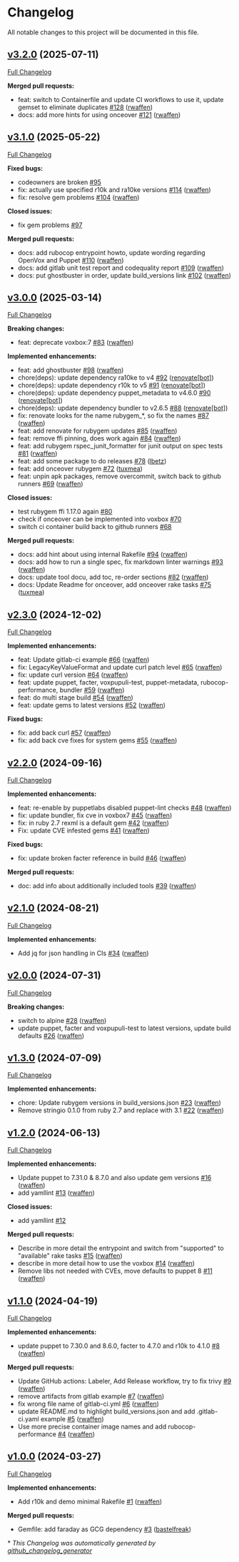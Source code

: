 # Changelog

All notable changes to this project will be documented in this file.

## [v3.2.0](https://github.com/voxpupuli/container-voxbox/tree/v3.2.0) (2025-07-11)

[Full Changelog](https://github.com/voxpupuli/container-voxbox/compare/v3.1.0...v3.2.0)

**Merged pull requests:**

- feat: switch to Containerfile and update CI workflows to use it, update gemset to eliminate duplicates [\#128](https://github.com/voxpupuli/container-voxbox/pull/128) ([rwaffen](https://github.com/rwaffen))
- docs: add more hints for using onceover [\#121](https://github.com/voxpupuli/container-voxbox/pull/121) ([rwaffen](https://github.com/rwaffen))

## [v3.1.0](https://github.com/voxpupuli/container-voxbox/tree/v3.1.0) (2025-05-22)

[Full Changelog](https://github.com/voxpupuli/container-voxbox/compare/v3.0.0...v3.1.0)

**Fixed bugs:**

- codeowners are broken [\#95](https://github.com/voxpupuli/container-voxbox/issues/95)
- fix: actually use specified r10k and ra10ke versions [\#114](https://github.com/voxpupuli/container-voxbox/pull/114) ([rwaffen](https://github.com/rwaffen))
- fix: resolve gem problems [\#104](https://github.com/voxpupuli/container-voxbox/pull/104) ([rwaffen](https://github.com/rwaffen))

**Closed issues:**

- fix gem problems [\#97](https://github.com/voxpupuli/container-voxbox/issues/97)

**Merged pull requests:**

- docs: add rubocop entrypoint howto, update wording regarding OpenVox and Puppet [\#110](https://github.com/voxpupuli/container-voxbox/pull/110) ([rwaffen](https://github.com/rwaffen))
- docs: add gitlab unit test report and codequality report [\#109](https://github.com/voxpupuli/container-voxbox/pull/109) ([rwaffen](https://github.com/rwaffen))
- docs: put ghostbuster in order, update build\_versions link [\#102](https://github.com/voxpupuli/container-voxbox/pull/102) ([rwaffen](https://github.com/rwaffen))

## [v3.0.0](https://github.com/voxpupuli/container-voxbox/tree/v3.0.0) (2025-03-14)

[Full Changelog](https://github.com/voxpupuli/container-voxbox/compare/v2.3.0...v3.0.0)

**Breaking changes:**

- feat: deprecate voxbox:7 [\#83](https://github.com/voxpupuli/container-voxbox/pull/83) ([rwaffen](https://github.com/rwaffen))

**Implemented enhancements:**

- feat: add ghostbuster [\#98](https://github.com/voxpupuli/container-voxbox/pull/98) ([rwaffen](https://github.com/rwaffen))
- chore\(deps\): update dependency ra10ke to v4 [\#92](https://github.com/voxpupuli/container-voxbox/pull/92) ([renovate[bot]](https://github.com/apps/renovate))
- chore\(deps\): update dependency r10k to v5 [\#91](https://github.com/voxpupuli/container-voxbox/pull/91) ([renovate[bot]](https://github.com/apps/renovate))
- chore\(deps\): update dependency puppet\_metadata to v4.6.0 [\#90](https://github.com/voxpupuli/container-voxbox/pull/90) ([renovate[bot]](https://github.com/apps/renovate))
- chore\(deps\): update dependency bundler to v2.6.5 [\#88](https://github.com/voxpupuli/container-voxbox/pull/88) ([renovate[bot]](https://github.com/apps/renovate))
- fix: renovate looks for the name rubygem\_\*, so fix the names [\#87](https://github.com/voxpupuli/container-voxbox/pull/87) ([rwaffen](https://github.com/rwaffen))
- feat: add renovate for rubygem updates [\#85](https://github.com/voxpupuli/container-voxbox/pull/85) ([rwaffen](https://github.com/rwaffen))
- feat: remove ffi pinning, does work again [\#84](https://github.com/voxpupuli/container-voxbox/pull/84) ([rwaffen](https://github.com/rwaffen))
- feat: add rubygem rspec\_junit\_formatter for junit output on spec tests [\#81](https://github.com/voxpupuli/container-voxbox/pull/81) ([rwaffen](https://github.com/rwaffen))
- feat: add some package to do releases [\#78](https://github.com/voxpupuli/container-voxbox/pull/78) ([lbetz](https://github.com/lbetz))
- feat: add onceover rubygem [\#72](https://github.com/voxpupuli/container-voxbox/pull/72) ([tuxmea](https://github.com/tuxmea))
- feat: unpin apk packages, remove overcommit, switch back to github runners [\#69](https://github.com/voxpupuli/container-voxbox/pull/69) ([rwaffen](https://github.com/rwaffen))

**Closed issues:**

- test rubygem ffi 1.17.0 again [\#80](https://github.com/voxpupuli/container-voxbox/issues/80)
- check if onceover can be implemented into voxbox [\#70](https://github.com/voxpupuli/container-voxbox/issues/70)
- switch ci container build back to github runners [\#68](https://github.com/voxpupuli/container-voxbox/issues/68)

**Merged pull requests:**

- docs: add hint about using internal Rakefile [\#94](https://github.com/voxpupuli/container-voxbox/pull/94) ([rwaffen](https://github.com/rwaffen))
- docs: add how to run a single spec, fix markdown linter warnings [\#93](https://github.com/voxpupuli/container-voxbox/pull/93) ([rwaffen](https://github.com/rwaffen))
- docs: update tool docu, add toc, re-order sections [\#82](https://github.com/voxpupuli/container-voxbox/pull/82) ([rwaffen](https://github.com/rwaffen))
- docs: Update Readme for onceover, add onceover rake tasks [\#75](https://github.com/voxpupuli/container-voxbox/pull/75) ([tuxmea](https://github.com/tuxmea))

## [v2.3.0](https://github.com/voxpupuli/container-voxbox/tree/v2.3.0) (2024-12-02)

[Full Changelog](https://github.com/voxpupuli/container-voxbox/compare/v2.2.0...v2.3.0)

**Implemented enhancements:**

- feat: Update gitlab-ci example [\#66](https://github.com/voxpupuli/container-voxbox/pull/66) ([rwaffen](https://github.com/rwaffen))
- fix: LegacyKeyValueFormat and update curl patch level [\#65](https://github.com/voxpupuli/container-voxbox/pull/65) ([rwaffen](https://github.com/rwaffen))
- fix: update curl version [\#64](https://github.com/voxpupuli/container-voxbox/pull/64) ([rwaffen](https://github.com/rwaffen))
- feat: update puppet, facter, voxpupuli-test, puppet-metadata, rubocop-performance, bundler [\#59](https://github.com/voxpupuli/container-voxbox/pull/59) ([rwaffen](https://github.com/rwaffen))
- feat: do multi stage build [\#54](https://github.com/voxpupuli/container-voxbox/pull/54) ([rwaffen](https://github.com/rwaffen))
- feat: update gems to latest versions [\#52](https://github.com/voxpupuli/container-voxbox/pull/52) ([rwaffen](https://github.com/rwaffen))

**Fixed bugs:**

- fix: add back curl [\#57](https://github.com/voxpupuli/container-voxbox/pull/57) ([rwaffen](https://github.com/rwaffen))
- fix: add back cve fixes for system gems [\#55](https://github.com/voxpupuli/container-voxbox/pull/55) ([rwaffen](https://github.com/rwaffen))

## [v2.2.0](https://github.com/voxpupuli/container-voxbox/tree/v2.2.0) (2024-09-16)

[Full Changelog](https://github.com/voxpupuli/container-voxbox/compare/v2.1.0...v2.2.0)

**Implemented enhancements:**

- feat: re-enable by puppetlabs disabled puppet-lint checks [\#48](https://github.com/voxpupuli/container-voxbox/pull/48) ([rwaffen](https://github.com/rwaffen))
- fix: update bundler, fix cve in voxbox7 [\#45](https://github.com/voxpupuli/container-voxbox/pull/45) ([rwaffen](https://github.com/rwaffen))
- fix: in ruby 2.7 rexml is a default gem [\#42](https://github.com/voxpupuli/container-voxbox/pull/42) ([rwaffen](https://github.com/rwaffen))
- Fix: update CVE infested gems [\#41](https://github.com/voxpupuli/container-voxbox/pull/41) ([rwaffen](https://github.com/rwaffen))

**Fixed bugs:**

- fix: update broken facter reference in build [\#46](https://github.com/voxpupuli/container-voxbox/pull/46) ([rwaffen](https://github.com/rwaffen))

**Merged pull requests:**

- doc: add info about additionally included tools [\#39](https://github.com/voxpupuli/container-voxbox/pull/39) ([rwaffen](https://github.com/rwaffen))

## [v2.1.0](https://github.com/voxpupuli/container-voxbox/tree/v2.1.0) (2024-08-21)

[Full Changelog](https://github.com/voxpupuli/container-voxbox/compare/v2.0.0...v2.1.0)

**Implemented enhancements:**

- Add jq for json handling in CIs [\#34](https://github.com/voxpupuli/container-voxbox/pull/34) ([rwaffen](https://github.com/rwaffen))

## [v2.0.0](https://github.com/voxpupuli/container-voxbox/tree/v2.0.0) (2024-07-31)

[Full Changelog](https://github.com/voxpupuli/container-voxbox/compare/v1.3.0...v2.0.0)

**Breaking changes:**

- switch to alpine [\#28](https://github.com/voxpupuli/container-voxbox/pull/28) ([rwaffen](https://github.com/rwaffen))
- update puppet, facter and voxpupuli-test to latest versions, update build defaults [\#26](https://github.com/voxpupuli/container-voxbox/pull/26) ([rwaffen](https://github.com/rwaffen))

## [v1.3.0](https://github.com/voxpupuli/container-voxbox/tree/v1.3.0) (2024-07-09)

[Full Changelog](https://github.com/voxpupuli/container-voxbox/compare/v1.2.0...v1.3.0)

**Implemented enhancements:**

- chore: Update rubygem versions in build\_versions.json [\#23](https://github.com/voxpupuli/container-voxbox/pull/23) ([rwaffen](https://github.com/rwaffen))
- Remove stringio 0.1.0 from ruby 2.7 and replace with 3.1 [\#22](https://github.com/voxpupuli/container-voxbox/pull/22) ([rwaffen](https://github.com/rwaffen))

## [v1.2.0](https://github.com/voxpupuli/container-voxbox/tree/v1.2.0) (2024-06-13)

[Full Changelog](https://github.com/voxpupuli/container-voxbox/compare/v1.1.0...v1.2.0)

**Implemented enhancements:**

- Update puppet to 7.31.0 & 8.7.0 and also update gem versions [\#16](https://github.com/voxpupuli/container-voxbox/pull/16) ([rwaffen](https://github.com/rwaffen))
- add yamllint [\#13](https://github.com/voxpupuli/container-voxbox/pull/13) ([rwaffen](https://github.com/rwaffen))

**Closed issues:**

- add yamllint [\#12](https://github.com/voxpupuli/container-voxbox/issues/12)

**Merged pull requests:**

- Describe in more detail the entrypoint and switch from "supported" to "available" rake tasks [\#15](https://github.com/voxpupuli/container-voxbox/pull/15) ([rwaffen](https://github.com/rwaffen))
- describe in more detail how to use the voxbox [\#14](https://github.com/voxpupuli/container-voxbox/pull/14) ([rwaffen](https://github.com/rwaffen))
- Remove libs not needed with CVEs, move defaults to puppet 8 [\#11](https://github.com/voxpupuli/container-voxbox/pull/11) ([rwaffen](https://github.com/rwaffen))

## [v1.1.0](https://github.com/voxpupuli/container-voxbox/tree/v1.1.0) (2024-04-19)

[Full Changelog](https://github.com/voxpupuli/container-voxbox/compare/v1.0.0...v1.1.0)

**Implemented enhancements:**

- update puppet to 7.30.0 and 8.6.0, facter to 4.7.0 and r10k to 4.1.0 [\#8](https://github.com/voxpupuli/container-voxbox/pull/8) ([rwaffen](https://github.com/rwaffen))

**Merged pull requests:**

- Update GitHub actions: Labeler, Add Release workflow, try to fix trivy [\#9](https://github.com/voxpupuli/container-voxbox/pull/9) ([rwaffen](https://github.com/rwaffen))
- remove artifacts from gitlab example [\#7](https://github.com/voxpupuli/container-voxbox/pull/7) ([rwaffen](https://github.com/rwaffen))
- fix wrong file name of gitlab-ci.yml [\#6](https://github.com/voxpupuli/container-voxbox/pull/6) ([rwaffen](https://github.com/rwaffen))
- update README.md to highlight build\_versions.json and add .gitlab-ci.yaml example [\#5](https://github.com/voxpupuli/container-voxbox/pull/5) ([rwaffen](https://github.com/rwaffen))
- Use more precise container image names and add rubocop-performance [\#4](https://github.com/voxpupuli/container-voxbox/pull/4) ([rwaffen](https://github.com/rwaffen))

## [v1.0.0](https://github.com/voxpupuli/container-voxbox/tree/v1.0.0) (2024-03-27)

[Full Changelog](https://github.com/voxpupuli/container-voxbox/compare/ac1461e6cb5c9f365632f39b551bfd510aeea1ba...v1.0.0)

**Implemented enhancements:**

- Add r10k and demo minimal Rakefile [\#1](https://github.com/voxpupuli/container-voxbox/pull/1) ([rwaffen](https://github.com/rwaffen))

**Merged pull requests:**

- Gemfile: add faraday as GCG dependency [\#3](https://github.com/voxpupuli/container-voxbox/pull/3) ([bastelfreak](https://github.com/bastelfreak))



\* *This Changelog was automatically generated by [github_changelog_generator](https://github.com/github-changelog-generator/github-changelog-generator)*
